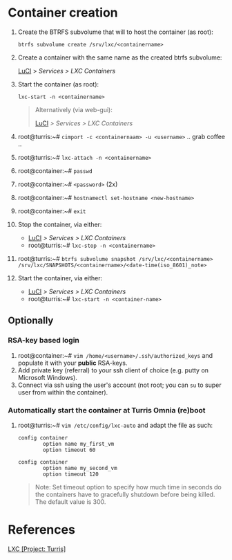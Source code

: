 # Container creation

1. Create the BTRFS subvolume that will to host the container (as root):

    ```shell
    btrfs subvolume create /srv/lxc/<containername>
    ```
    
2. Create a container with the same name as the created btrfs subvolume:

    [LuCI](192.168.1.1/cgi-bin/luci/) > *Services > LXC Containers*

3. Start the container (as root):

    ```shell
    lxc-start -n <containername>
    ```
    
    > Alternatively (via web-gui):
    >
    > [LuCI](192.168.1.1/cgi-bin/luci/) *> Services > LXC Containers*
    
7. root@turris:~# `cimport -c <containernaam> -u <username>` .. grab coffee ..
8. root@turris:~# `lxc-attach -n <containername>`
9. root@container:~# `passwd`
10. root@container:~# `<password>` (2x)
12. root@container:~# `hostnamectl set-hostname <new-hostname>`
12. root@container:~# `exit`
13. Stop the container, via either:
    - [LuCI](192.168.1.1/cgi-bin/luci/) *> Services > LXC Containers*
    - root@turris:~# `lxc-stop -n <containername>`
15. root@turris:~# `btrfs subvolume snapshot /srv/lxc/<containername> /srv/lxc/SNAPSHOTS/<containername>/<date-time(iso_8601)_note>`
17. Start the container, via either:
    - [LuCI](192.168.1.1/cgi-bin/luci/) *> Services > LXC Containers*
    - root@turris:~# `lxc-start -n <container-name>`

## Optionally

### RSA-key based login
1. root@container:~# `vim /home/<username>/.ssh/authorized_keys` and populate it with your **public** RSA-keys.
2. Add private key (referral) to your ssh client of choice (e.g. putty on Microsoft Windows).
3. Connect via ssh using the user's account (not root; you can `su` to super user from within the container).


### Automatically start the container at Turris Omnia (re)boot

1. root@turris:~# `vim /etc/config/lxc-auto` and adapt the file as such:

    ```
    config container
            option name my_first_vm
            option timeout 60

    config container
            option name my_second_vm
            option timeout 120
    ```
    > Note: Set timeout option to specify how much time in seconds do the containers have to gracefully shutdown before being killed. The default value is 300. 


# References

[LXC [Project: Turris]][1]

<!-- REFERENCES -->
[1]:https://www.turris.cz/doc/en/howto/lxc
